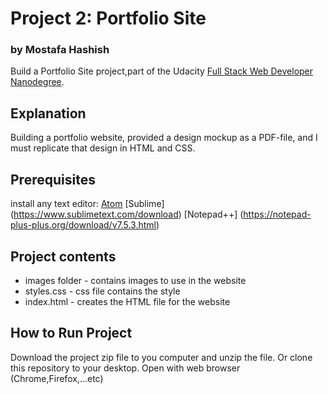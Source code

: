 # Project 2: Portfolio Site
### by Mostafa Hashish
Build a Portfolio Site project,part of the Udacity [Full Stack Web Developer Nanodegree](https://www.udacity.com/course/full-stack-web-developer-nanodegree--nd004).

## Explanation

Building a portfolio website, provided a design mockup as a PDF-file, and I must replicate that design in HTML and CSS.

## Prerequisites

install any text editor: 
  [Atom](https://atom.io/)
  [Sublime] (https://www.sublimetext.com/download)
  [Notepad++] (https://notepad-plus-plus.org/download/v7.5.3.html)


## Project contents

* images folder - contains images to use in the website
* styles.css - css file contains the style
* index.html - creates the HTML file for the website

## How to Run Project

Download the project zip file to you computer and unzip the file. Or clone this repository to your desktop.
Open with web browser (Chrome,Firefox,...etc) 